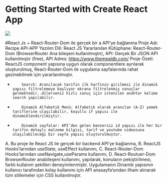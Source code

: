 # Getting Started with Create React App

![](https://github.com/muratavci05/reactJS_recibeApp/blob/960266f01961a550970a61c20da3f304e29f02fd/src/Component/assents/recipeApp.gif)

#React Js + React-Router-Dom ile gerçek bir a API'ye bağlanma
Proje Adı: Recipe API-APP
Yazılım Dili: React JS
Yararlanılan Kütüphane: React-Router-Dom (BrowserRouter Ana bileşeni kullanılmıştır),
API: Gerçek Bir JSON API kullanılmıştır (free),
API Adres: https://www.themealdb.com/
Proje Özeti: 
ReactJS component yapısına uygun olarak componentlere ayrılarak oluşturulmuş, React-Router-Dom ile uygulama sayfalarında rahat gezinebilmek için yararlanılmıştır.
-         Search: Aranılacak tarifin ilk harfinin girilmesi ile dinamik yapısı filtrelemeye başlıyor ekrana filtrelenmiş sonuçlar gelmektedir..dilerseniz hızlı sonuç için istenilen anahtar kelime search yapılabilir.
-         Dinamik Alfabetik Menü: Alfabetik olarak aranılan (A-Z) yemek tariflerine ulaşılabilir, koşullu if yapısı ile dinamiklendirilmiştir.
-         Dinamik sayfalar: API’den gelen benzersiz id yapısı ile her bir tarifin detaylı malzeme bilgisi, tarif ve youtube videosuna ulaşılabileceği bir sayfa yapısı oluşturulmuştur.

A.      Bu proje ile React JS ile gerçek bir backend API’ye bağlanma,
B.      ReactJS Hooks’larından useState, useEffect kullanımı,
C.     React-Router-Dom Hooks’larından useNavigate,useParams kullanımı,
D.     React-Routuer-Dom BrowserRouter anabileşeni kullanımı,
yapılarak, konuların pekiştirilmesi, farklı kullanım şekilleri deneyimlenmiştir.
Uygulamanın Dinamik yapısının kullanıcı tarafından kolay kullanımı için API anasayfa’sından ilham alınarak tüm stillemeler için CSS kullanılmıştır.
